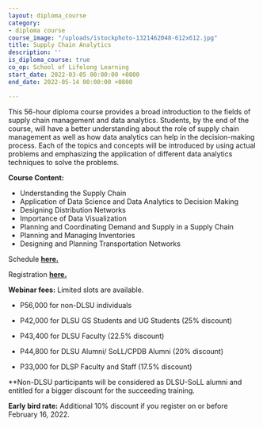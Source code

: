 ```yaml
---
layout: diploma_course
category:
- diploma course
course_image: "/uploads/istockphoto-1321462048-612x612.jpg"
title: Supply Chain Analytics
description: ''
is_diploma_course: true
co_op: School of Lifelong Learning
start_date: 2022-03-05 00:00:00 +0800
end_date: 2022-05-14 00:00:00 +0800

---
```

This 56-hour diploma course provides a broad introduction to the fields of supply chain management and data analytics. Students, by the end of the course, will have a better understanding about the role of supply chain management as well as how data analytics can help in the decision-making process. Each of the topics and concepts will be introduced by using actual problems and emphasizing the application of different data analytics techniques to solve the problems.

**Course Content:**

* Understanding the Supply Chain
* Application of Data Science and Data Analytics to Decision Making
* Designing Distribution Networks
* Importance of Data Visualization
* Planning and Coordinating Demand and Supply in a Supply Chain
* Planning and Managing Inventories
* Designing and Planning Transportation Networks

Schedule [**here.**](https://bit.ly/SupplyChainAnalytics2022)

Registration [**here.**](https://forms.gle/rkQ3Qaq4pXqm3ceeA)

**Webinar fees:** Limited slots are available.

* P56,000 for non-DLSU individuals


* P42,000 for DLSU GS Students and UG Students (25% discount)


* P43,400 for DLSU Faculty (22.5% discount)


* P44,800 for DLSU Alumni/ SoLL/CPDB Alumni (20% discount)
* P33,000 for DLSP Faculty and Staff (17.5% discount)

\**Non-DLSU participants will be considered as DLSU-SoLL alumni and entitled for a bigger discount for the succeeding training. 

**Early bird rate:** Additional 10% discount if you register on or before February 16, 2022.